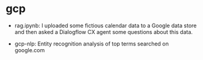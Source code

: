 # gcp


- rag.ipynb: I uploaded some fictious calendar data to a Google data store and then asked a Dialogflow CX agent some questions about this data.

- gcp-nlp: Entity recognition analysis of top terms searched on google.com